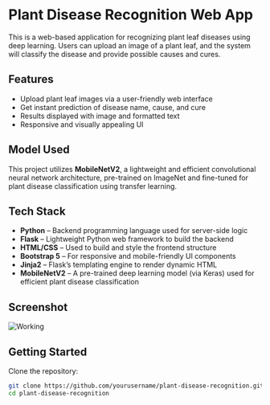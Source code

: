 #  Plant Disease Recognition Web App

This is a web-based application for recognizing plant leaf diseases using deep learning. Users can upload an image of a plant leaf, and the system will classify the disease and provide possible causes and cures.

##  Features

- Upload plant leaf images via a user-friendly web interface  
- Get instant prediction of disease name, cause, and cure  
- Results displayed with image and formatted text  
- Responsive and visually appealing UI  

##  Model Used

This project utilizes **MobileNetV2**, a lightweight and efficient convolutional neural network architecture, pre-trained on ImageNet and fine-tuned for plant disease classification using transfer learning.

##  Tech Stack

- **Python** – Backend programming language used for server-side logic  
- **Flask** – Lightweight Python web framework to build the backend  
- **HTML/CSS** – Used to build and style the frontend structure  
- **Bootstrap 5** – For responsive and mobile-friendly UI components  
- **Jinja2** – Flask’s templating engine to render dynamic HTML  
- **MobileNetV2** – A pre-trained deep learning model (via Keras) used for efficient plant disease classification

##  Screenshot
![Working](static/Screenshot-2025-05-27-160802.png)

##  Getting Started

   Clone the repository:
   ```bash
   git clone https://github.com/yourusername/plant-disease-recognition.git
   cd plant-disease-recognition
